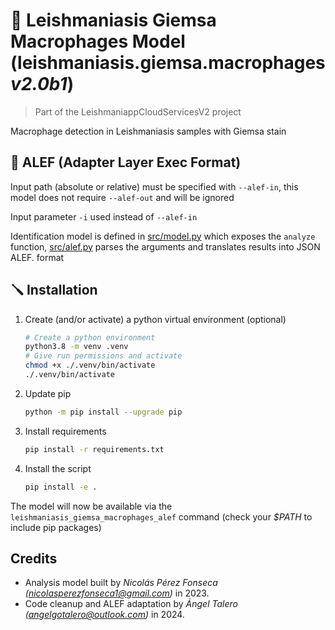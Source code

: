 # 🦠 Leishmaniasis Giemsa Macrophages Model (leishmaniasis.giemsa.macrophages _v2.0b1_)
> Part of the LeishmaniappCloudServicesV2 project

Macrophage detection in Leishmaniasis samples with Giemsa stain

## 🧩 ALEF (Adapter Layer Exec Format)
Input path (absolute or relative) must be specified with `--alef-in`, this model does not require `--alef-out` and will be ignored

Input parameter `-i` used instead of `--alef-in`

Identification model is defined in [src/model.py](src/model.py) which exposes the `analyze` function, [src/alef.py](src/alef.py) parses the arguments and translates results into JSON ALEF. format

## 🪛 Installation
1. Create (and/or activate) a python virtual environment (optional)
   ```sh
   # Create a python environment
   python3.8 -m venv .venv
   # Give run permissions and activate
   chmod +x ./.venv/bin/activate
   ./.venv/bin/activate
   ```
2. Update pip
   ```sh
   python -m pip install --upgrade pip
   ```
3. Install requirements
   ```sh
   pip install -r requirements.txt
   ```
4. Install the script
   ```sh
   pip install -e .
   ```

The model will now be available via the `leishmaniasis_giemsa_macrophages_alef` command (check your _$PATH_ to include pip packages)

## Credits
* Analysis model built by _Nicolás Pérez Fonseca (nicolasperezfonseca1@gmail.com)_ in 2023.
* Code cleanup and ALEF adaptation by _Ángel Talero (angelgotalero@outlook.com)_ in 2024.